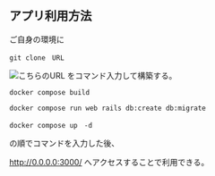 ## アプリ利用方法


ご自身の環境に
```
git clone　URL
```
![こちらのURL](https://github.com/ktsm-yt/rails-docker/assets/99321574/0d48530e-14ef-483e-bdd7-2a652c52ac19)
をコマンド入力して構築する。


```
docker compose build
```
```
docker compose run web rails db:create db:migrate
```
```
docker compose up　-d
```
の順でコマンドを入力した後、

http://0.0.0.0:3000/
へアクセスすることで利用できる。
